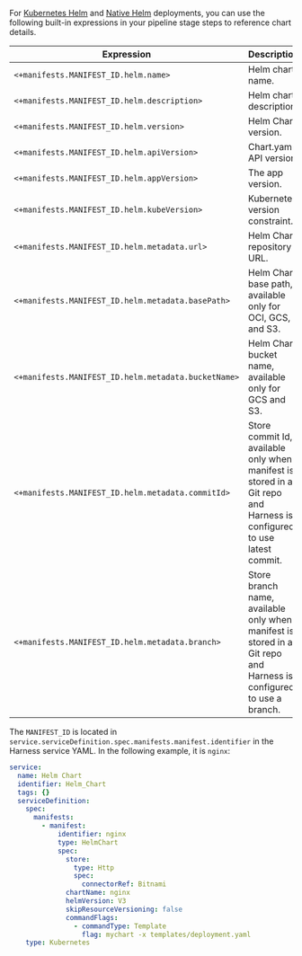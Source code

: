 For [Kubernetes Helm](/docs/continuous-delivery/deploy-srv-diff-platforms/helm/deploy-helm-charts) and [Native Helm](/docs/continuous-delivery/deploy-srv-diff-platforms/native-helm-quickstart) deployments, you can use the following built-in expressions in your pipeline stage steps to reference chart details.

|                     Expression                      |                                                      Description                                                      |
| --------------------------------------------------- | --------------------------------------------------------------------------------------------------------------------- |
| `<+manifests.MANIFEST_ID.helm.name>`                | Helm chart name.                                                                                                      |
| `<+manifests.MANIFEST_ID.helm.description>`         | Helm chart description.                                                                                               |
| `<+manifests.MANIFEST_ID.helm.version>`             | Helm Chart version.                                                                                                   |
| `<+manifests.MANIFEST_ID.helm.apiVersion>`          | Chart.yaml API version.                                                                                               |
| `<+manifests.MANIFEST_ID.helm.appVersion>`          | The app version.                                                                                                      |
| `<+manifests.MANIFEST_ID.helm.kubeVersion>`         | Kubernetes version constraint.                                                                                        |
| `<+manifests.MANIFEST_ID.helm.metadata.url>`        | Helm Chart repository URL.                                                                                            |
| `<+manifests.MANIFEST_ID.helm.metadata.basePath>`   | Helm Chart base path, available only for OCI, GCS, and S3.                                                            |
| `<+manifests.MANIFEST_ID.helm.metadata.bucketName>` | Helm Chart bucket name, available only for GCS and S3.                                                                |
| `<+manifests.MANIFEST_ID.helm.metadata.commitId>`   | Store commit Id, available only when manifest is stored in a Git repo and Harness is configured to use latest commit. |
| `<+manifests.MANIFEST_ID.helm.metadata.branch>`     | Store branch name, available only when manifest is stored in a Git repo and Harness is configured to use a branch.    |


The `MANIFEST_ID` is located in `service.serviceDefinition.spec.manifests.manifest.identifier` in the Harness service YAML. In the following example, it is `nginx`:

```yaml
service:
  name: Helm Chart
  identifier: Helm_Chart
  tags: {}
  serviceDefinition:
    spec:
      manifests:
        - manifest:
            identifier: nginx
            type: HelmChart
            spec:
              store:
                type: Http
                spec:
                  connectorRef: Bitnami
              chartName: nginx
              helmVersion: V3
              skipResourceVersioning: false
              commandFlags:
                - commandType: Template
                  flag: mychart -x templates/deployment.yaml
    type: Kubernetes

```

